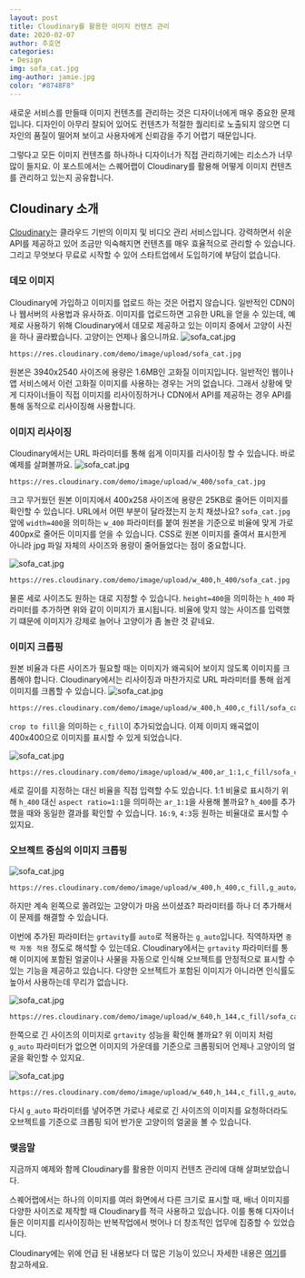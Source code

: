 ```yaml
---
layout: post
title: Cloudinary를 활용한 이미지 컨텐츠 관리
date: 2020-02-07
author: 추호연
categories: 
- Design
img: sofa_cat.jpg
img-author: jamie.jpg
color: "#8748F8"
---
```

새로운 서비스를 만들때 이미지 컨텐츠를 관리하는 것은 디자이너에게 매우 중요한 문제입니다. 디자인이 아무리 잘되어 있어도 컨텐츠가 적절한 퀄리티로 노출되지 않으면 디자인의 품질이 떨어져 보이고 사용자에게 신뢰감을 주기 어렵기 때문입니다.

그렇다고 모든 이미지 컨텐츠를 하나하나 디자이너가 직접 관리하기에는 리소스가 너무 많이 들지요. 이 포스트에서는 스퀘어랩이 Cloudinary를 활용해 어떻게 이미지 컨텐츠를 관리하고 있는지 공유합니다.

## Cloudinary 소개
[Cloudinary](https://cloudinary.com/)는 클라우드 기반의 이미지 및 비디오 관리 서비스입니다. 강력하면서 쉬운 API를 제공하고 있어 조금만 익숙해지면 컨텐츠를 매우 효율적으로 관리할 수 있습니다. 그리고 무엇보다 무료로 시작할 수 있어 스타트업에서 도입하기에 부담이 없습니다.

### 데모 이미지
Cloudinary에 가입하고 이미지를 업로드 하는 것은 어렵지 않습니다. 일반적인 CDN이나 웹서버의 사용법과 유사하죠. 이미지를 업로드하면 고유한 URL을 얻을 수 있는데, 예제로 사용하기 위해 Cloudinary에서 데모로 제공하고 있는 이미지 중에서 고양이 사진을 하나 골라봤습니다. 고양이는 언제나 옳으니까요.
![sofa_cat.jpg](https://res.cloudinary.com/demo/image/upload/sofa_cat.jpg)

    https://res.cloudinary.com/demo/image/upload/sofa_cat.jpg
    
원본은 3940x2540 사이즈에 용량은 1.6MB인 고화질 이미지입니다. 일반적인 웹이나 앱 서비스에서 이런 고화질 이미지를 사용하는 경우는 거의 없습니다. 그래서 상황에 맞게 디자이너들이 직접 이미지를 리사이징하거나 CDN에서 API를 제공하는 경우 API를 통해 동적으로 리사이징해 사용합니다.

### 이미지 리사이징
Cloudinary에서는 URL 파라미터를 통해 쉽게 이미지를 리사이징 할 수 있습니다. 바로 예제를 살펴볼까요.
![sofa_cat.jpg](https://res.cloudinary.com/demo/image/upload/w_400/sofa_cat.jpg) 

    https://res.cloudinary.com/demo/image/upload/w_400/sofa_cat.jpg
    
크고 무거웠던 원본 이미지에서 400x258 사이즈에 용량은 25KB로 줄어든 이미지를 확인할 수 있습니다. URL에서 어떤 부분이 달라졌는지 눈치 채셨나요? `sofa_cat.jpg` 앞에 `width=400`을 의미하는 `w_400` 파라미터를 붙여 원본을 기준으로 비율에 맞게 가로 400px로 줄어든 이미지를 얻을 수 있습니다. CSS로 원본 이미지를 줄여서 표시한게 아니라 jpg 파일 자체의 사이즈와 용량이 줄어들었다는 점이 중요합니다. 

<div class="spacing-40"></div>

![sofa_cat.jpg](https://res.cloudinary.com/demo/image/upload/w_400,h_400/sofa_cat.jpg) 

    https://res.cloudinary.com/demo/image/upload/w_400,h_400/sofa_cat.jpg
    
물론 세로 사이즈도 원하는 대로 지정할 수 있습니다. `height=400`을 의미하는 `h_400` 파라미터를 추가하면 위와 같이 이미지가 표시됩니다. 비율에 맞지 않는 사이즈를 입력했기 떄문에 이미지가 강제로 늘어나 고양이가 좀 놀란 것 같네요.

### 이미지 크롭핑
원본 비율과 다른 사이즈가 필요할 때는 이미지가 왜곡되어 보이지 않도록 이미지를 크롭해야 합니다. Cloudinary에서는 리사이징과 마찬가지로 URL 파라미터를 통해 쉽게 이미지를 크롭할 수 있습니다.
![sofa_cat.jpg](https://res.cloudinary.com/demo/image/upload/w_400,h_400,c_fill/sofa_cat.jpg) 

    https://res.cloudinary.com/demo/image/upload/w_400,h_400,c_fill/sofa_cat.jpg

`crop to fill`을 의미하는 `c_fill`이 추가되었습니다. 이제 이미지 왜곡없이 400x400으로 이미지를 표시할 수 있게 되었습니다.

<div class="spacing-40"></div>

![sofa_cat.jpg](https://res.cloudinary.com/demo/image/upload/w_400,ar_1:1,c_fill/sofa_cat.jpg) 

    https://res.cloudinary.com/demo/image/upload/w_400,ar_1:1,c_fill/sofa_cat.jpg

세로 길이를 지정하는 대신 비율을 직접 입력할 수도 있습니다. 1:1 비율로 표시하기 위해 `h_400` 대신 `aspect ratio=1:1`을 의미하는 `ar_1:1`을 사용해 볼까요? `h_400`를 추가했을 때와 동일한 결과를 확인할 수 있습니다. `16:9`, `4:3`등 원하는 비율대로 표시할 수 있지요.


### 오브젝트 중심의 이미지 크롭핑

![sofa_cat.jpg](https://res.cloudinary.com/demo/image/upload/w_400,h_400,c_fill,g_auto/sofa_cat.jpg) 

    https://res.cloudinary.com/demo/image/upload/w_400,h_400,c_fill,g_auto/sofa_cat.jpg

하지만 계속 왼쪽으로 쏠려있는 고양이가 마음 쓰이셨죠? 파라미터를 하나 더 추가해서 이 문제를 해결할 수 있습니다.

이번에 추가된 파라미터는 `grtavity`를 `auto`로 적용하는 `g_auto`입니다. 직역하자면 `중력 자동 적용` 정도로 해석할 수 있는데요. Cloudinary에서는 `grtavity` 파라미터를 통해 이미지에 포함된 얼굴이나 사물을 자동으로 인식해 오브젝트를 안정적으로 표시할 수 있는 기능을 제공하고 있습니다. 다양한 오브젝트가 포함된 이미지가 아니라면 인식률도 높아서 사용하는데 무리가 없습니다.

<div class="spacing-40"></div>

![sofa_cat.jpg](https://res.cloudinary.com/demo/image/upload/w_640,h_144,c_fill/sofa_cat.jpg) 

    https://res.cloudinary.com/demo/image/upload/w_640,h_144,c_fill/sofa_cat.jpg
    
한쪽으로 긴 사이즈의 이미지로 `grtavity` 성능을 확인해 볼까요? 위 이미지 처럼 `g_auto` 파라미터가 없으면 이미지의 가운데를 기준으로 크롭핑되어 언제나 고양이의 얼굴을 확인할 수 있지요.   

<div class="spacing-40"></div>

![sofa_cat.jpg](https://res.cloudinary.com/demo/image/upload/w_640,h_144,c_fill,g_auto/sofa_cat.jpg) 

    https://res.cloudinary.com/demo/image/upload/w_640,h_144,c_fill,g_auto/sofa_cat.jpg

다시 `g_auto` 파라미터를 넣어주면 가로나 세로로 긴 사이즈의 이미지를 요청하더라도 오브젝트를 기준으로 크롭핑 되어 반가운 고양이의 얼굴을 볼 수 있습니다.

### 맺음말
지금까지 예제와 함께 Cloudinary를 활용한 이미지 컨텐츠 관리에 대해 살펴보았습니다.

스퀘어랩에서는 하나의 이미지를 여러 화면에서 다른 크기로 표시할 때, 배너 이미지를 다양한 사이즈로 제작할 때 Cloudinary를 적극 사용하고 있습니다. 이를 통해 디자이너들은 이미지를 리사이징하는 반복작업에서 벗어나 더 창조적인 업무에 집중할 수 있었습니다.

Cloudinary에는 위에 언급 된 내용보다 더 많은 기능이 있으니 자세한 내용은 [여기](https://cloudinary.com/documentation/image_transformations)를 참고하세요. 